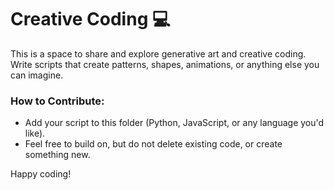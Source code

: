 # Creative Coding :computer:

This is a space to share and explore generative art and creative coding. Write scripts that create patterns, shapes, animations, or anything else you can imagine.

### How to Contribute:
- Add your script to this folder (Python, JavaScript, or any language you'd like).
- Feel free to build on, but do not delete existing code, or create something new.

Happy coding!
